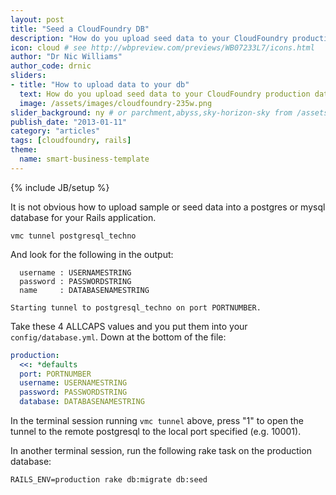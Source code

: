 ```yaml
---
layout: post
title: "Seed a CloudFoundry DB"
description: "How do you upload seed data to your CloudFoundry production database?" # Used in /articles.html listing
icon: cloud # see http://wbpreview.com/previews/WB07233L7/icons.html
author: "Dr Nic Williams"
author_code: drnic
sliders:
- title: "How to upload data to your db"
  text: How do you upload seed data to your CloudFoundry production database?
  image: /assets/images/cloudfoundry-235w.png
slider_background: ny # or parchment,abyss,sky-horizon-sky from /assets/sliders
publish_date: "2013-01-11"
category: "articles"
tags: [cloudfoundry, rails]
theme:
  name: smart-business-template
---
```

{% include JB/setup %}

It is not obvious how to upload sample or seed data into a postgres or mysql database for your Rails application.

```
vmc tunnel postgresql_techno
```

And look for the following in the output:

```
  username : USERNAMESTRING
  password : PASSWORDSTRING
  name     : DATABASENAMESTRING

Starting tunnel to postgresql_techno on port PORTNUMBER.
```

Take these 4 ALLCAPS values and you put them into your `config/database.yml`. Down at the bottom of the file:

``` yaml
production:
  <<: *defaults
  port: PORTNUMBER
  username: USERNAMESTRING
  password: PASSWORDSTRING
  database: DATABASENAMESTRING
```

In the terminal session running `vmc tunnel` above, press "1" to open the tunnel to the remote postgresql to the local port specified (e.g. 10001).

In another terminal session, run the following rake task on the production database:

```
RAILS_ENV=production rake db:migrate db:seed
```
